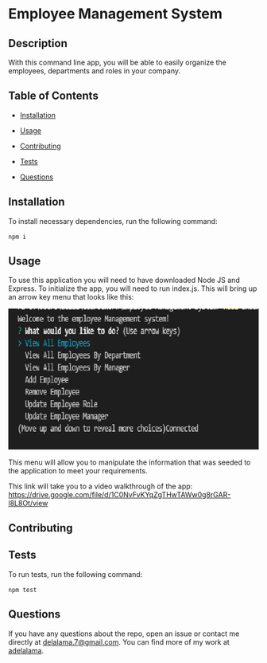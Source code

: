 # Employee Management System

## Description

With this command line app, you will be able to easily organize the employees, departments and roles in your company.

## Table of Contents 

* [Installation](#installation)

* [Usage](#usage)

* [Contributing](#contributing)

* [Tests](#tests)

* [Questions](#questions)

## Installation

To install necessary dependencies, run the following command:

```
npm i
```

## Usage

To use this application you will need to have downloaded Node JS and Express. To initialize the app, you will need to run index.js. This will bring up an arrow key menu that looks like this:

![sh1](/assets/sh1.png)

This menu will allow you to manipulate the information that was seeded to the application to meet your requirements.
  
This link will take you to a video walkthrough of the app: https://drive.google.com/file/d/1C0NvFvKYqZgTHwTAWw0g8rGAR-l8L8Ot/view

## Contributing



## Tests

To run tests, run the following command:

```
npm test
```

## Questions

If you have any questions about the repo, open an issue or contact me directly at delalama.7@gmail.com. You can find more of my work at [adelalama](https://github.com/adelalama/).

